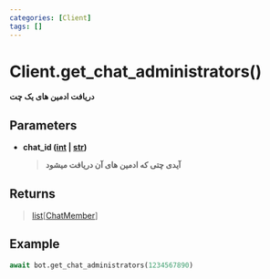 ```yaml
---
categories: [Client]
tags: []
---
```


<h1>Client.<strong>get_chat_administrators()</strong></h1>

<p align="left" dir="rtl"><strong>دریافت ادمین های یک چت</strong></p>

<h2>Parameters</h2>

<ul>
<li><strong>chat_id (<a href="https://docs.python.org/3/library/functions.html#int">int</a> | <a href="https://docs.python.org/3/library/stdtypes.html#str">str</a>)</strong><blockquote dir="rtl">
<p><strong>آیدی چتی که ادمین های آن دریافت میشود</strong></p>
</blockquote>
</li>
</ul>

<h2>Returns</h2>

<blockquote>
<p><a href="https://docs.python.org/3/library/stdtypes.html#list">list</a>[<a href="./chat-member">ChatMember</a>]</p>
</blockquote>

<h2>Example</h2>

```python
await bot.get_chat_administrators(1234567890)
```